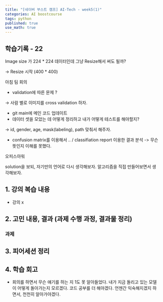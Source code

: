 ```yaml
---
title: "[네이버 부스트 캠프] AI-Tech - week5(1)"
categories: AI boostcourse
tags: python
published: true
use_math: true
---
```


## 학습기록 - 22

Image size 가 224 * 224 데이터인데 그냥 Resize해서 써도 될까?

→ Resize 시작 (400 * 400)

아침 팀 회의

- validation에 따른 문제 ?

 → 사람 별로 이미지를 cross validation 하자.

- git main에 메인 코드 업데이트
- 데이터 셋을 모았는 데 어떻게 정리하고 내가 어떻게 테스트를 해야할지?

→ id, gender, age, mask(labeling), path 맞춰서 해주자.

- confusion matrix를 이용해서 .. / classifiation report 이용한 결과 분석
-> 무슨 뜻인지 이해를 못했다. 

오피스아워

solution을 보되, 자기만의 언어로 다시 생각해보자. 알고리즘을 직접 만들어보면서 생각해보자.

## 1. 강의 복습 내용

- 강의 x

## 2. 고민 내용, 결과 (과제 수행 과정, 결과물 정리)

### 과제

## 3. 피어세션 정리

## 4. 학습 회고

- 회의를 하면서 무슨 얘기를 하는 지 1도 못 알아들었다. 내가 지금 돌리고 있는 모델이 어떻게 돌아가는지 모르겠다. 코드 공부를 더 해야겠다. 언젠간 익숙해지겠지 하면서, 천천히 알아가야겠다.  